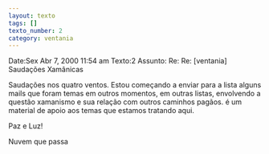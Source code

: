 ```yaml
---
layout: texto
tags: []
texto_number: 2
category: ventania
---
```

Date:Sex Abr 7, 2000 11:54 am
Texto:2
Assunto: Re: Re: [ventania] Saudações Xamânicas 

Saudações nos quatro ventos.
Estou começando a enviar para a lista alguns mails que foram temas em
outros momentos, em outras listas, envolvendo a questão xamanismo e sua
relação com outros caminhos pagãos.
é um material de apoio aos temas que estamos tratando aqui.

Paz e Luz!

Nuvem que passa